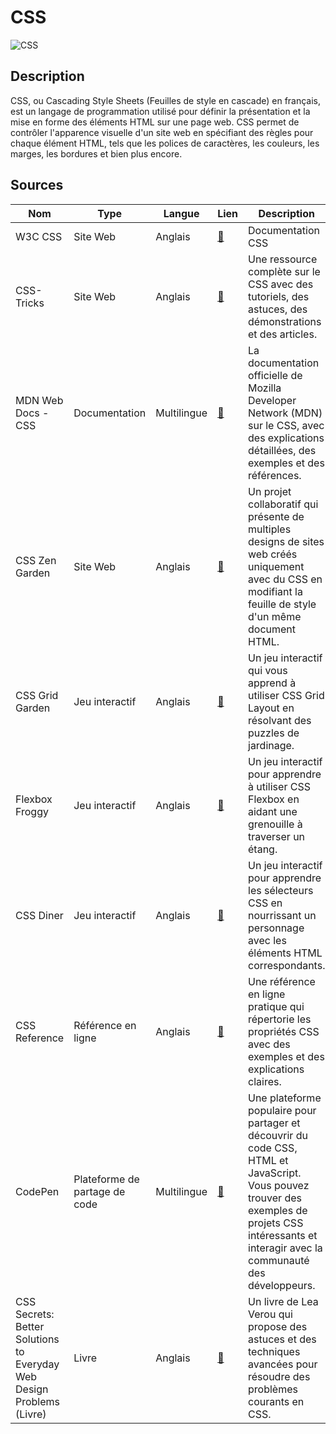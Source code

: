 # CSS

![CSS](https://fr.w3docs.com/uploads/media/default/0001/05/6d07a36ebe6d55273b39440f2391f1d7e6d4092a.png "Image de css")


## Description

CSS, ou Cascading Style Sheets (Feuilles de style en cascade) en français, est un langage de programmation utilisé pour définir la présentation et la mise en forme des éléments HTML sur une page web. CSS permet de contrôler l'apparence visuelle d'un site web en spécifiant des règles pour chaque élément HTML, tels que les polices de caractères, les couleurs, les marges, les bordures et bien plus encore.

## Sources

Nom | Type | Langue | Lien | Description | Tags | Note
 --- | --- | --- | --- | --- | --- | --- 
W3C CSS|Site Web|Anglais|[:link:](https://www.w3.org/Style/CSS/)|Documentation CSS|Site web du W3C - CSS|3/5
| CSS-Tricks | Site Web | Anglais | [:link:](https://css-tricks.com/) | Une ressource complète sur le CSS avec des tutoriels, des astuces, des démonstrations et des articles. | Tutoriels, Astuces, Démos | ⭐⭐⭐⭐⭐ |
| MDN Web Docs - CSS | Documentation | Multilingue | [:link:](https://developer.mozilla.org/en-US/docs/Web/CSS) | La documentation officielle de Mozilla Developer Network (MDN) sur le CSS, avec des explications détaillées, des exemples et des références. | Documentation, Référence | ⭐⭐⭐⭐ |
| CSS Zen Garden | Site Web | Anglais | [:link:](http://www.csszengarden.com/) | Un projet collaboratif qui présente de multiples designs de sites web créés uniquement avec du CSS en modifiant la feuille de style d'un même document HTML. | Inspiration, Designs | ⭐⭐⭐ |
| CSS Grid Garden | Jeu interactif | Anglais | [:link:](https://cssgridgarden.com/) | Un jeu interactif qui vous apprend à utiliser CSS Grid Layout en résolvant des puzzles de jardinage. | CSS Grid, Jeu, Tutoriel | ⭐⭐⭐⭐ |
| Flexbox Froggy | Jeu interactif | Anglais | [:link:](https://flexboxfroggy.com/) | Un jeu interactif pour apprendre à utiliser CSS Flexbox en aidant une grenouille à traverser un étang. | Flexbox, Jeu, Tutoriel | ⭐⭐⭐⭐ |
| CSS Diner | Jeu interactif | Anglais | [:link:](https://flukeout.github.io/) | Un jeu interactif pour apprendre les sélecteurs CSS en nourrissant un personnage avec les éléments HTML correspondants. | Sélecteurs, Jeu, Tutoriel | ⭐⭐⭐ |
| CSS Reference | Référence en ligne | Anglais | [:link:](https://cssreference.io/) | Une référence en ligne pratique qui répertorie les propriétés CSS avec des exemples et des explications claires. | Référence, Propriétés CSS | ⭐⭐⭐ |
| CodePen | Plateforme de partage de code | Multilingue | [:link:](https://codepen.io/) | Une plateforme populaire pour partager et découvrir du code CSS, HTML et JavaScript. Vous pouvez trouver des exemples de projets CSS intéressants et interagir avec la communauté des développeurs. | Partage de code, Projets, Communauté | ⭐⭐⭐ |
| CSS Secrets: Better Solutions to Everyday Web Design Problems (Livre) | Livre | Anglais | [:link:](https://abookapart.com/products/css-secrets) | Un livre de Lea Verou qui propose des astuces et des techniques avancées pour résoudre des problèmes courants en CSS. | Livre, Astuces, Techniques avancées | ⭐⭐⭐
